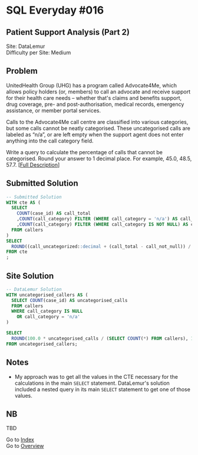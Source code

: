 # SQL Everyday \#016

## Patient Support Analysis (Part 2)

Site: DataLemur\
Difficulty per Site: Medium

## Problem

UnitedHealth Group (UHG) has a program called Advocate4Me, which allows policy holders (or, members) to call an advocate and receive support for their health care needs – whether that's claims and benefits support, drug coverage, pre- and post-authorisation, medical records, emergency assistance, or member portal services.

Calls to the Advocate4Me call centre are classified into various categories, but some calls cannot be neatly categorised. These uncategorised calls are labeled as “n/a”, or are left empty when the support agent does not enter anything into the call category field.

Write a query to calculate the percentage of calls that cannot be categorised. Round your answer to 1 decimal place. For example, 45.0, 48.5, 57.7. [[Full Description](https://datalemur.com/questions/uncategorized-calls-percentage)]

## Submitted Solution

```sql
-- Submitted Solution
WITH cte AS (
  SELECT 
    COUNT(case_id) AS call_total
    ,COUNT(call_category) FILTER (WHERE call_category = 'n/a') AS call_uncategorized
    ,COUNT(call_category) FILTER (WHERE call_category IS NOT NULL) AS call_not_null
  FROM callers 
)
SELECT
  ROUND((call_uncategorized::decimal + (call_total - call_not_null)) / call_total * 100, 1) AS uncategorised_call_pct
FROM cte
;
```

## Site Solution

```sql
-- DataLemur Solution 
WITH uncategorised_callers AS (
  SELECT COUNT(case_id) AS uncategorised_calls
  FROM callers
  WHERE call_category IS NULL
    OR call_category = 'n/a'
)

SELECT 
  ROUND(100.0 * uncategorised_calls / (SELECT COUNT(*) FROM callers), 1) AS uncategorised_call_pct
FROM uncategorised_callers;
```

## Notes

* My approach was to get all the values in the CTE necessary for the calculations in the main `SELECT` statement. DataLemur's solution included a nested query in its main `SELECT` statement to get one of those values.

## NB

TBD

Go to [Index](../?tab=readme-ov-file#index)\
Go to [Overview](../?tab=readme-ov-file)

